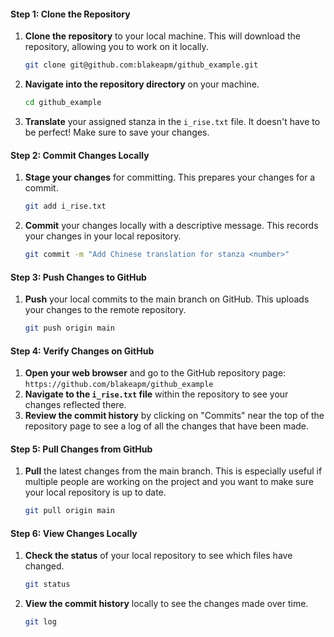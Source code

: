 #### Step 1: Clone the Repository

1. **Clone the repository** to your local machine. This will download the repository, allowing you to work on it locally.
   ```bash
   git clone git@github.com:blakeapm/github_example.git
   ```

2. **Navigate into the repository directory** on your machine.
   ```bash
   cd github_example
   ```

3. **Translate** your assigned stanza in the `i_rise.txt` file. It doesn't have to be perfect! Make sure to save your changes.

#### Step 2: Commit Changes Locally

1. **Stage your changes** for committing. This prepares your changes for a commit.
   ```bash
   git add i_rise.txt
   ```

2. **Commit** your changes locally with a descriptive message. This records your changes in your local repository.
   ```bash
   git commit -m "Add Chinese translation for stanza <number>"
   ```

#### Step 3: Push Changes to GitHub

1. **Push** your local commits to the main branch on GitHub. This uploads your changes to the remote repository.
   ```bash
   git push origin main
   ```

#### Step 4: Verify Changes on GitHub

1. **Open your web browser** and go to the GitHub repository page: `https://github.com/blakeapm/github_example`
2. **Navigate to the `i_rise.txt` file** within the repository to see your changes reflected there.
3. **Review the commit history** by clicking on "Commits" near the top of the repository page to see a log of all the changes that have been made.

#### Step 5: Pull Changes from GitHub

1. **Pull** the latest changes from the main branch. This is especially useful if multiple people are working on the project and you want to make sure your local repository is up to date.
   ```bash
   git pull origin main
   ```

#### Step 6: View Changes Locally

1. **Check the status** of your local repository to see which files have changed.
   ```bash
   git status
   ```

2. **View the commit history** locally to see the changes made over time.
   ```bash
   git log
   ```